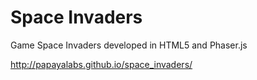# Space Invaders
Game Space Invaders developed in HTML5 and Phaser.js

http://papayalabs.github.io/space_invaders/
